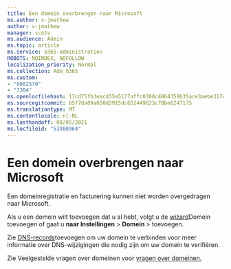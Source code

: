 ```yaml
---
title: Een domein overbrengen naar Microsoft
ms.author: v-jmathew
author: v-jmathew
manager: scotv
ms.audience: Admin
ms.topic: article
ms.service: o365-administration
ROBOTS: NOINDEX, NOFOLLOW
localization_priority: Normal
ms.collection: Adm_O365
ms.custom:
- "9002570"
- "7304"
ms.openlocfilehash: 17cd75fb3eacd35a5177affc0308c4864359b35ace3aebe317c0c126092b6bba
ms.sourcegitcommit: b5f7da89a650d2915dc652449623c78be6247175
ms.translationtype: MT
ms.contentlocale: nl-NL
ms.lasthandoff: 08/05/2021
ms.locfileid: "53980964"
---
```

# <a name="transfer-a-domain-to-microsoft"></a>Een domein overbrengen naar Microsoft

Een domeinregistratie en facturering kunnen niet worden overgedragen naar Microsoft.

Als u een domein wilt toevoegen dat u al hebt, volgt u de [wizard](https://admin.microsoft.com/Adminportal/Domains/Wizard)Domein toevoegen of gaat u **naar Instellingen**  >  **Domein**  >  toevoegen.

Zie [DNS-records](https://docs.microsoft.com/microsoft-365/admin/get-help-with-domains/create-dns-records-at-any-dns-hosting-provider)toevoegen om uw domein te verbinden voor meer informatie over DNS-wijzigingen die nodig zijn om uw domein te verifiëren.

Zie Veelgestelde vragen over domeinen voor [vragen over domeinen.](https://docs.microsoft.com/microsoft-365/admin/setup/domains-faq)
